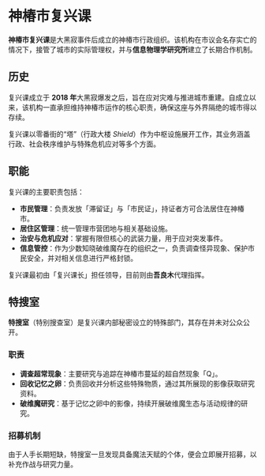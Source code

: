 # 神椿市复兴课
**神椿市复兴课**是大黑寂事件后成立的神椿市行政组织。该机构在市议会名存实亡的情况下，接管了城市的实际管理权，并与**信息物理学研究所**建立了长期合作机制。  

## 历史
复兴课成立于 **2018 年**大黑寂爆发之后，旨在应对灾难与推进城市重建。自成立以来，该机构一直承担维持神椿市运作的核心职责，确保这座与外界隔绝的城市得以存续。  

复兴课以零番街的“塔”（行政大楼 *Shield*）作为中枢设施展开工作，其业务涵盖行政、社会秩序维护与特殊危机应对等多个方面。  

## 职能
复兴课的主要职责包括：  
- **市民管理**：负责发放「滞留证」与「市民证」，持证者方可合法居住在神椿市。  
- **居住区管理**：统一管理市营团地与相关基础设施。  
- **治安与危机应对**：掌握有限但核心的武装力量，用于应对突发事件。  
- **信息管控**：作为少数知晓破维魔存在的组织之一，负责调查怪异现象、保护市民安全，并对相关信息进行严格封锁。  

复兴课最初由「复兴课长」担任领导，目前则由**吾良木**代理指挥。  

## 特搜室
**特搜室**（特别搜查室）是复兴课内部秘密设立的特殊部门，其存在并未对公众公开。  

### 职责
- **调查超常现象**：主要研究与追踪在神椿市蔓延的超自然现象「Q」。  
- **回收记忆之卵**：负责回收并分析这些特殊物质，通过其所展现的影像获取研究资料。  
- **破维魔研究**：基于记忆之卵中的影像，持续开展破维魔生态与活动规律的研究。  

### 招募机制
由于人手长期短缺，特搜室一旦发现具备魔法天赋的个体，便会立即展开招募，以补充作战与研究力量。  